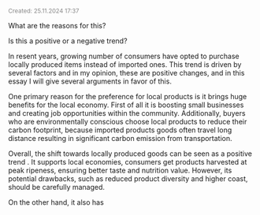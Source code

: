 <span style="font-size:12px; color:#888888;">Created: 25.11.2024 17:37</span>

What are the reasons for this?

Is this a positive or a negative trend?

In resent years, growing number of consumers have opted to purchase locally produced items instead of imported ones. This trend is driven by several factors and in my opinion, these are positive changes, and in this essay I will give several arguments in favor of this.

One primary reason for the preference for local products is it brings huge benefits for the local economy. First of all it is boosting small businesses and creating job opportunities within the community.  Additionally, buyers who are environmentally conscious choose local products to reduce their carbon footprint, because imported products goods often travel long distance resulting in significant carbon emission from transportation.

Overall, the shift towards locally produced goods can be seen as a positive trend . It supports local economies, consumers get products harvested at peak ripeness, ensuring  better taste and nutrition value. However, its potential drawbacks, such as reduced product diversity and higher coast, should be carefully managed.

On the other hand, it also has 
